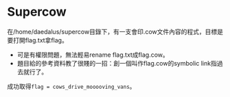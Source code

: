 # Supercow
在/home/daedalus/supercow目錄下，有一支會印.cow文件內容的程式，目標是要打開flag.txt拿flag。
 * 可是有權限問題，無法輕易rename flag.txt成flag.cow。
 * 題目給的參考資料教了很賤的一招：創一個叫作flag.cow的symbolic link指過去就行了。

成功取得```flag = cows_drive_mooooving_vans```。

